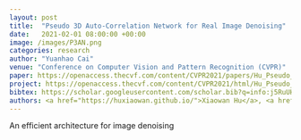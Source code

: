 ```yaml
---
layout: post
title:  "Pseudo 3D Auto-Correlation Network for Real Image Denoising"
date:   2021-02-01 08:00:00 +00:00
image: /images/P3AN.png
categories: research
author: "Yuanhao Cai"
venue: "Conference on Computer Vision and Pattern Recognition (CVPR)"
paper: https://openaccess.thecvf.com/content/CVPR2021/papers/Hu_Pseudo_3D_Auto-Correlation_Network_for_Real_Image_Denoising_CVPR_2021_paper.pdf
project: https://openaccess.thecvf.com/content/CVPR2021/html/Hu_Pseudo_3D_Auto-Correlation_Network_for_Real_Image_Denoising_CVPR_2021_paper.html
bibtex: https://scholar.googleusercontent.com/scholar.bib?q=info:j5RuUHA6hY4J:scholar.google.com/&output=citation&scisdr=CgXzW2SUEPyMrVM94AM:AAGBfm0AAAAAYdk7-ANZ3qgajKTWjp51ov4LbRlAx2Ut&scisig=AAGBfm0AAAAAYdk7-PCU7oseaTkt_LZInM0yiwN5xvon&scisf=4&ct=citation&cd=-1&hl=zh-CN
authors: <a href="https://huxiaowan.github.io/">Xiaowan Hu</a>, <a href="https://scholar.google.com/citations?user=k6irHZ0AAAAJ&hl=en">Ruijun Ma</a>, Zhihong Liu, <strong>Yuanhao Cai </strong>, <a href="https://scholar.google.com/citations?user=xkK4mRUAAAAJ&hl=en">Xiaole Zhao</a>, <a href="https://yulunzhang.com/">Yulun Zhang</a>, <a href="https://www.sigs.tsinghua.edu.cn/whq/">Haoqian Wang</a>
---
```

An efficient architecture for image denoising